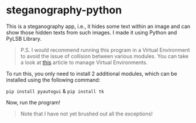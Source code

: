 # steganography-python
This is a steganography app, i.e., it hides some text within an image and can show those hidden texts from such images. I made it using Python and PyLSB Library.

> P.S. I would recommend running this program in a Virtual Environment to avoid the issue of collision between various modules. You can take a look at [this](https://www.geeksforgeeks.org/python-virtual-environment/) article to manage Virtual Environments. 


To run this, you only need to install 2 additional modules, which can be installed using the following command:

`
pip install pyautogui
`
&
`
pip install tk
`


Now, run the program!

> Note that I have not yet brushed out all the exceptions!